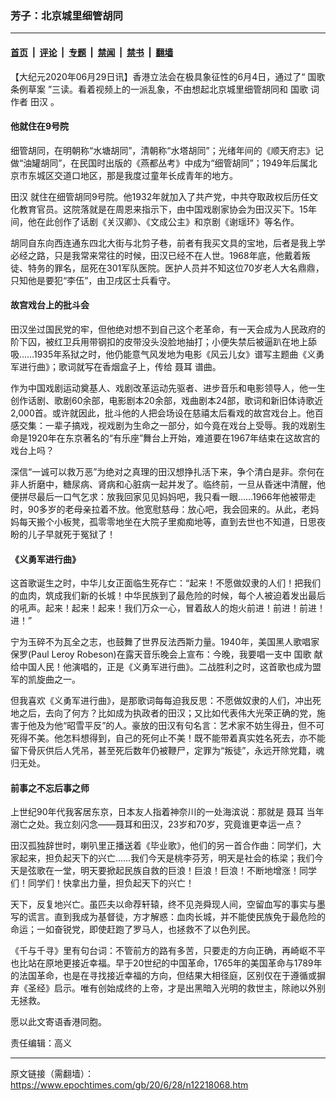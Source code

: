 ### 芳子：北京城里细管胡同

---

#### [首页](../../../..?n12218068) &nbsp;|&nbsp; [评论](../../../../../epoch-comment?n12218068) &nbsp;|&nbsp; [专题](../../../../../epoch-special?n12218068) &nbsp;|&nbsp; [禁闻](../../../../../epoch-news?n12218068) &nbsp;|&nbsp; [禁书](../../../../../books?n12218068) &nbsp;|&nbsp; [翻墙](https://github.com/gfw-breaker/nogfw/blob/master/README.md?n12218068)


<div class="post_content" id="artbody" itemprop="articleBody">
 <!-- article content begin -->
 <p>
  【大纪元2020年06月29日讯】香港立法会在极具象征性的6月4日，通过了“
  <ok href="https://www.epochtimes.com/gb/tag/%E5%9B%BD%E6%AD%8C%E6%9D%A1%E4%BE%8B%E8%8D%89%E6%A1%88.html">
   国歌条例草案
  </ok>
  ”三读。看着视频上的一派乱象，不由想起北京城里细管胡同和
  <ok href="https://www.epochtimes.com/gb/tag/%E5%9B%BD%E6%AD%8C.html">
   国歌
  </ok>
  词作者
  <ok href="https://www.epochtimes.com/gb/tag/%E7%94%B0%E6%B1%89.html">
   田汉
  </ok>
  。
 </p>
 <h4>
  他就住在9号院
 </h4>
 <p>
  细管胡同，在明朝称“水塘胡同”，清朝称“水塔胡同”；光绪年间的《顺天府志》记做“油罐胡同”，在民国时出版的《燕都丛考》中成为“细管胡同”；1949年后属北京市东城区交道口地区，那是我度过童年长成青年的地方。
 </p>
 <p>
  <ok href="https://www.epochtimes.com/gb/tag/%E7%94%B0%E6%B1%89.html">
   田汉
  </ok>
  就住在细管胡同9号院。他1932年就加入了共产党，中共夺取政权后历任文化教育官员。这院落就是在周恩来指示下，由中国戏剧家协会为田汉买下。15年间，他在此创作了话剧《关汉卿》、《文成公主》和京剧《谢瑶环》等名作。
 </p>
 <p>
  胡同自东向西连通东四北大街与北剪子巷，前者有我买文具的宝地，后者是我上学必经之路，只是我常来常往的时候，田汉已经不在人世。1968年底，他戴着叛徒、特务的罪名，屈死在301军队医院。医护人员并不知这位70岁老人大名鼎鼎，只知他是要犯“李伍”，由卫戌区士兵看守。
 </p>
 <h4>
  故宫戏台上的批斗会
 </h4>
 <p>
  田汉坐过国民党的牢，但他绝对想不到自己这个老革命，有一天会成为人民政府的阶下囚，被红卫兵用带钢扣的皮带没头没脸地抽打；小便失禁后被逼趴在地上舔吸……1935年系狱之时，他仍能意气风发地为电影《风云儿女》谱写主题曲《义勇军进行曲》；歌词就写在香烟盒子上，传给
  <ok href="https://www.epochtimes.com/gb/tag/%E8%81%82%E8%80%B3.html">
   聂耳
  </ok>
  谱曲。
 </p>
 <p>
  作为中国戏剧运动奠基人、戏剧改革运动先驱者、进步音乐和电影领导人，他一生创作话剧、歌剧60余部，电影剧本20余部，戏曲剧本24部，歌词和新旧体诗歌近2,000首。或许就因此，批斗他的人把会场设在慈禧太后看戏的故宫戏台上。他百感交集：一辈子搞戏，视戏剧为生命之一部分，如今竟在戏台上受辱。我的戏剧生命是1920年在东京著名的“有乐座”舞台上开始，难道要在1967年结束在这故宫的戏台上吗？
 </p>
 <p>
  深信“一诚可以救万恶”为绝对之真理的田汉想挣扎活下来，争个清白是非。奈何在非人折磨中，糖尿病、肾病和心脏病一起并发了。临终前，一旦从昏迷中清醒，他便拼尽最后一口气乞求：放我回家见见妈妈吧，我只看一眼……1966年他被带走时，90多岁的老母亲拉着不放。他宽慰慈母：放心吧，我会回来的。从此，老妈妈每天搬个小板凳，孤零零地坐在大院子里痴痴地等，直到去世也不知道，日思夜盼的儿子早就死于冤狱了！
 </p>
 <h4>
  《义勇军进行曲》
 </h4>
 <p>
  这首歌诞生之时，中华儿女正面临生死存亡：“起来！不愿做奴隶的人们！把我们的血肉，筑成我们新的长城！中华民族到了最危险的时候，每个人被迫着发出最后的吼声。起来！起来！起来！我们万众一心，冒着敌人的炮火前进！前进！前进！进！”
 </p>
 <p>
  宁为玉碎不为瓦全之志，也鼓舞了世界反法西斯力量。1940年，美国黑人歌唱家保罗(Paul Leroy Robeson)在露天音乐晚会上宣布：今晚，我要唱一支中
  <ok href="https://www.epochtimes.com/gb/tag/%E5%9B%BD%E6%AD%8C.html">
   国歌
  </ok>
  献给中国人民！他演唱的，正是《义勇军进行曲》。二战胜利之时，这首歌也成为盟军的凯旋曲之一。
 </p>
 <p>
  但我喜欢《义勇军进行曲》，是那歌词每每迫我反思：不愿做奴隶的人们，冲出死地之后，去向了何方？比如成为执政者的田汉；又比如代表伟大光荣正确的党，施害于他及为他“昭雪平反”的人。豪放的田汉有句名言：艺术家不妨生得丑，但不可死得不美。他怎料想得到，自己的死何止不美！既不能带着真实姓名死去，亦不能留下骨灰供后人凭吊，甚至死后数年仍被鞭尸，定罪为“叛徒”，永远开除党籍，魂归无处。
 </p>
 <h4>
  前事之不忘后事之师
 </h4>
 <p>
  上世纪90年代我客居东京，日本友人指着神奈川的一处海滨说：那就是
  <ok href="https://www.epochtimes.com/gb/tag/%E8%81%82%E8%80%B3.html">
   聂耳
  </ok>
  当年溺亡之处。我立刻闪念——聂耳和田汉，23岁和70岁，究竟谁更幸运一点？
 </p>
 <p>
  田汉孤独辞世时，喇叭里正播送着《毕业歌》，他们的另一首合作曲：同学们，大家起来，担负起天下的兴亡……我们今天是桃李芬芳，明天是社会的栋梁；我们今天是弦歌在一堂，明天要掀起民族自救的巨浪！巨浪！巨浪！不断地增涨！同学们！同学们！快拿出力量，担负起天下的兴亡！
 </p>
 <p>
  天下，反复地兴亡。虽匹夫以命荐轩辕，终不见尧舜现人间，空留血写的事实与墨写的谎言。直到我成为基督徒，方才解惑：血肉长城，并不能使民族免于最危险的命运；一如奋锐党，即使赶跑了罗马人，也拯救不了以色列民。
 </p>
 <p>
  《千与千寻》里有句台词：不管前方的路有多苦，只要走的方向正确，再崎岖不平也比站在原地更接近幸福。早于20世纪的中国革命，1765年的美国革命与1789年的法国革命，也是在寻找接近幸福的方向，但结果大相径庭，区别仅在于遵循或摒弃《圣经》启示。唯有创始成终的上帝，才是出黑暗入光明的救世主，除祂以外别无拯救。
 </p>
 <p>
  愿以此文寄语香港同胞。
 </p>
 <p>
  责任编辑：高义
 </p>
 <!-- article content end -->
 <div id="below_article_ad">
 </div>
</div>


---

原文链接（需翻墙）：https://www.epochtimes.com/gb/20/6/28/n12218068.htm